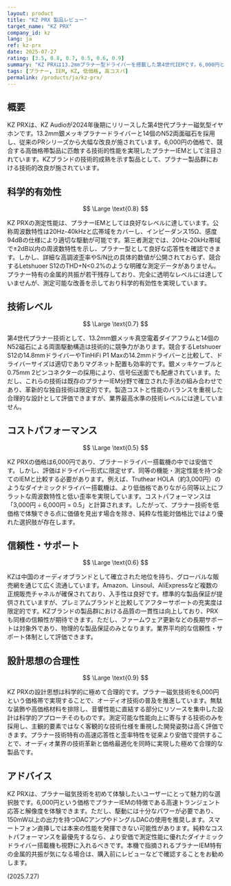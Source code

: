 ```yaml
---
layout: product
title: "KZ PRX 製品レビュー"
target_name: "KZ PRX"
company_id: kz
lang: ja
ref: kz-prx
date: 2025-07-27
rating: [3.5, 0.8, 0.7, 0.5, 0.6, 0.9]
summary: "KZ PRXは13.2mmプラナー型ドライバーを搭載した第4世代IEMです。6,000円という価格でプラナー技術を手軽に体験できる一方、測定性能におけるコストパフォーマンスでは課題も残ります。"
tags: [プラナー, IEM, KZ, 低価格, 高コスパ]
permalink: /products/ja/kz-prx/
---
```


## 概要

KZ PRXは、KZ Audioが2024年後期にリリースした第4世代プラナー磁気型イヤホンです。13.2mm銀メッキプラナードライバーと14個のN52両面磁石を採用し、従来のPRシリーズから大幅な改良が施されています。6,000円の価格で、競合する高価格帯製品に匹敵する技術的性能を実現したプラナーIEMとして注目されています。KZブランドの技術的成熟を示す製品として、プラナー製品群における技術的改良が施されています。

## 科学的有効性

$$ \Large \text{0.8} $$

KZ PRXの測定性能は、プラナーIEMとしては良好なレベルに達しています。公称周波数特性は20Hz-40kHzと広帯域をカバーし、インピーダンス15Ω、感度94dBの仕様により適切な駆動が可能です。第三者測定では、20Hz-20kHz帯域で±2dB以内の周波数特性を示し、プラナー型として良好な応答性を確認できます。しかし、詳細な高調波歪率やS/N比の具体的数値が公開されておらず、競合するLetshuoer S12のTHD+N<0.2%のような明確な測定データがありません。プラナー特有の金属的共振が若干残存しており、完全に透明なレベルには達していませんが、測定可能な改善を示しており科学的有効性を実現しています。

## 技術レベル

$$ \Large \text{0.7} $$

第4世代プラナー技術として、13.2mm銀メッキ真空電着ダイアフラムと14個のN52磁石による両面駆動構造は技術的に競争力があります。競合するLetshuoer S12の14.8mmドライバーやTinHiFi P1 Maxの14.2mmドライバーと比較して、ドライバーサイズは適切でありマグネット配置も効率的です。銀メッキケーブルと0.75mm 2ピンコネクターの採用により、信号伝送面でも配慮されています。ただし、これらの技術は既存のプラナーIEM分野で確立された手法の組み合わせであり、革新的な独自技術は限定的です。製造コストと性能のバランスを重視した合理的な設計として評価できますが、業界最高水準の技術レベルには達していません。

## コストパフォーマンス

$$ \Large \text{0.5} $$

KZ PRXの価格は6,000円であり、プラナードライバー搭載機の中では安価です。しかし、評価はドライバー形式に限定せず、同等の機能・測定性能を持つ全てのIEMと比較する必要があります。例えば、Truthear HOLA（約3,000円）のようなダイナミックドライバー搭載機は、より低価格でありながら同等以上にフラットな周波数特性と低い歪率を実現しています。コストパフォーマンスは「3,000円 ÷ 6,000円 = 0.5」と計算されます。したがって、プラナー技術を低価格で体験できる点に価値を見出す場合を除き、純粋な性能対価格比ではより優れた選択肢が存在します。

## 信頼性・サポート

$$ \Large \text{0.6} $$

KZは中国のオーディオブランドとして確立された地位を持ち、グローバルな販売網を通じて広く流通しています。Amazon、Linsoul、AliExpressなど複数の正規販売チャネルが確保されており、入手性は良好です。標準的な製品保証が提供されていますが、プレミアムブランドと比較してアフターサポートの充実度は限定的です。KZブランドの製品群における品質の一貫性は向上しており、PRXも同様の信頼性が期待できます。ただし、ファームウェア更新などの長期サポートは対象外であり、物理的な製品保証のみとなります。業界平均的な信頼性・サポート体制として評価できます。

## 設計思想の合理性

$$ \Large \text{0.9} $$

KZ PRXの設計思想は科学的に極めて合理的です。プラナー磁気技術を6,000円という価格帯で実現することで、オーディオ技術の普及を推進しています。無駄な装飾や高価格材料を排除し、音響性能に直結する部分にリソースを集中した設計は科学的アプローチそのものです。測定可能な性能向上に寄与する技術のみを採用し、主観的要素ではなく客観的な技術仕様を重視した開発姿勢は高く評価できます。プラナー技術特有の高速応答性と歪率特性を従来より安価で提供することで、オーディオ業界の技術革新と価格最適化を同時に実現した極めて合理的な製品です。

## アドバイス

KZ PRXは、プラナー磁気技術を初めて体験したいユーザーにとって魅力的な選択肢です。6,000円という価格でプラナーIEMの特徴である高速トランジェント応答と解像度を体験できます。ただし、駆動には十分なパワーが必要であり、150mW以上の出力を持つDACアンプやドングルDACの使用を推奨します。スマートフォン直挿しでは本来の性能を発揮できない可能性があります。純粋なコストパフォーマンスを最優先するなら、より安価で測定性能に優れたダイナミックドライバー搭載機も視野に入れるべきです。本機で指摘されるプラナーIEM特有の金属的共振が気になる場合は、購入前にレビューなどで確認することをお勧めします。

(2025.7.27)
